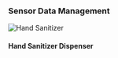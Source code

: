 
### Sensor Data Management

![Hand Sanitizer]( https://github.com/arorayash905/E-Yantra_Hackathon/blob/main/Sensors%20and%20Data%20Managing/1.gif )

#### Hand Sanitizer Dispenser 
